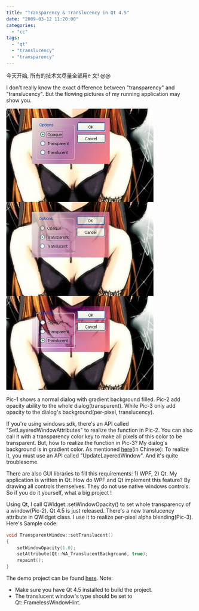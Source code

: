 ```yaml
---
title: "Transparency & Translucency in Qt 4.5"
date: "2009-03-12 11:20:00"
categories: 
  - "cc"
tags: 
  - "qt"
  - "translucency"
  - "transparency"
---
```


今天开始, 所有的技术文尽量全部用e 文! @@

I don't really know the exact difference between "transparency" and "translucency". But the flowing pictures of my running application may show you.

![qt_translucent](../../images/2009/qt_translucent.jpg)

Pic-1 shows a normal dialog with gradient background filled. Pic-2 add opacity ability to the whole dialog(transparent). While Pic-3 only add opacity to the dialog's background(per-pixel, translucency).

If you're using windows sdk, there's an API called "SetLayeredWindowAttributes" to realize the function in Pic-2. You can also call it with a transparency color key to make all pixels of this color to be transparent. But, how to realize the function in Pic-3? My dialog's background is in gradient color. As mentioned [here](http://gonwan.ycool.com/post.3020701.html)(in Chinese): To realize it, you must use an API called "UpdateLayeredWindow". And it's quite troublesome.

There are also GUI libraries to fill this requirements: 1) WPF, 2) Qt. My application is written in Qt. How do WPF and Qt implement this feature? By drawing all controls themselves. They do not use native windows controls. So if you do it yourself, what a big project !

Using Qt, I call QWidget::setWindowOpacity() to set whole transparency of a window(Pic-2). Qt 4.5 is just released. There's a new translucency attribute in QWidget class. I use it to realize per-pixel alpha blending(Pic-3). Here's Sample code:

```cpp
void TransparentWindow::setTranslucent()
{
    setWindowOpacity(1.0);
    setAttribute(Qt::WA_TranslucentBackground, true);
    repaint();
}
```

The demo project can be found [here](http://cid-481cbe104492a3af.skydrive.live.com/self.aspx/share/dev/TransparentWindow.zip). Note:
- Make sure you have Qt 4.5 installed to build the project.
- The translucent window's type should be set to Qt::FramelessWindowHint.
